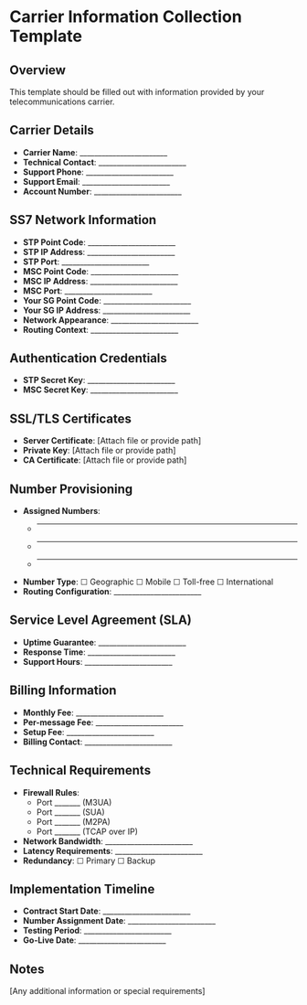 # Carrier Information Collection Template

## Overview
This template should be filled out with information provided by your telecommunications carrier.

## Carrier Details
- **Carrier Name**: ________________________
- **Technical Contact**: ________________________
- **Support Phone**: ________________________
- **Support Email**: ________________________
- **Account Number**: ________________________

## SS7 Network Information
- **STP Point Code**: ________________________
- **STP IP Address**: ________________________
- **STP Port**: ________________________
- **MSC Point Code**: ________________________
- **MSC IP Address**: ________________________
- **MSC Port**: ________________________
- **Your SG Point Code**: ________________________
- **Your SG IP Address**: ________________________
- **Network Appearance**: ________________________
- **Routing Context**: ________________________

## Authentication Credentials
- **STP Secret Key**: ________________________
- **MSC Secret Key**: ________________________

## SSL/TLS Certificates
- **Server Certificate**: [Attach file or provide path]
- **Private Key**: [Attach file or provide path]
- **CA Certificate**: [Attach file or provide path]

## Number Provisioning
- **Assigned Numbers**: 
  - ________________________
  - ________________________
  - ________________________
- **Number Type**: ☐ Geographic ☐ Mobile ☐ Toll-free ☐ International
- **Routing Configuration**: ________________________

## Service Level Agreement (SLA)
- **Uptime Guarantee**: ________________________
- **Response Time**: ________________________
- **Support Hours**: ________________________

## Billing Information
- **Monthly Fee**: ________________________
- **Per-message Fee**: ________________________
- **Setup Fee**: ________________________
- **Billing Contact**: ________________________

## Technical Requirements
- **Firewall Rules**: 
  - Port _______ (M3UA)
  - Port _______ (SUA)
  - Port _______ (M2PA)
  - Port _______ (TCAP over IP)
- **Network Bandwidth**: ________________________
- **Latency Requirements**: ________________________
- **Redundancy**: ☐ Primary ☐ Backup

## Implementation Timeline
- **Contract Start Date**: ________________________
- **Number Assignment Date**: ________________________
- **Testing Period**: ________________________
- **Go-Live Date**: ________________________

## Notes
[Any additional information or special requirements]